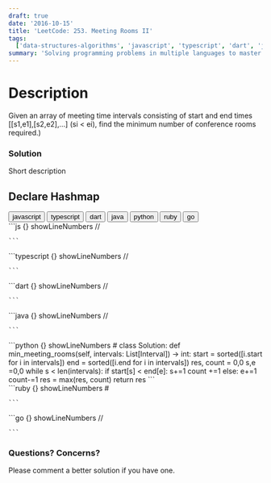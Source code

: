 ```yaml
---
draft: true
date: '2016-10-15'
title: 'LeetCode: 253. Meeting Rooms II'
tags:
  ['data-structures-algorithms', 'javascript', 'typescript', 'dart', 'java', 'python', 'ruby', 'go']
summary: 'Solving programming problems in multiple languages to master syntax, data structures, and algorithms.'
---
```


# Description

Given an array of meeting time intervals consisting of start and end times
[[s1,e1],[s2,e2],...] (si < ei), find the minimum number of conference rooms required.)

### Solution

Short description

## Declare Hashmap

<div className="tab-group">
  <div className="tab">
    <button id="js" className="tablinks">javascript</button>
    <button id="ts" className="tablinks">typescript</button>
    <button id="dart" className="tablinks">dart</button>
    <button id="java" className="tablinks">java</button>
    <button id="python" className="tablinks">python</button>
    <button id="ruby" className="tablinks">ruby</button>
    <button id="go" className="tablinks">go</button>
  </div>

  <div id="js" className="tabcontent">
    ```js {} showLineNumbers
    //

    ```

  </div>

  <div id="ts" className="tabcontent">
    ```typescript {} showLineNumbers
    //

    ```

  </div>

  <div id="dart" className="tabcontent">
    ```dart {} showLineNumbers
    //

    ```

  </div>

  <div id="java" className="tabcontent">
    ```java {} showLineNumbers
    //

    ```

  </div>

  <div id="python" className="tabcontent">
    ```python {} showLineNumbers
    #
    class Solution:
      def min_meeting_rooms(self, intervals: List[Interval]) -> int:
          start = sorted([i.start for i in intervals])
          end = sorted([i.end for i in intervals])
          res, count = 0,0
          s,e =0,0
          while s < len(intervals):
              if start[s] < end[e]:
                  s+=1
                  count +=1
              else:
                  e+=1
                  count-=1
              res = max(res, count)
          return res
    ```

  </div>

  <div id="ruby" className="tabcontent">
    ```ruby {} showLineNumbers
    #

    ```

  </div>

  <div id="go" className="tabcontent">
    ```go {} showLineNumbers
    //

    ```

  </div>
</div>

### Questions? Concerns?

Please comment a better solution if you have one.
